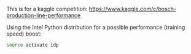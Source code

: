 This is for a kaggle competition: https://www.kaggle.com/c/bosch-production-line-performance

Using the Intel Python distribution for a possible performance (training speed) boost:
```bash
source activate idp
```
